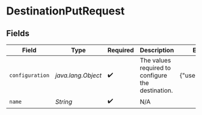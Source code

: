 # DestinationPutRequest


## Fields

| Field                                             | Type                                              | Required                                          | Description                                       | Example                                           |
| ------------------------------------------------- | ------------------------------------------------- | ------------------------------------------------- | ------------------------------------------------- | ------------------------------------------------- |
| `configuration`                                   | *java.lang.Object*                                | :heavy_check_mark:                                | The values required to configure the destination. | {"user":"charles"}                                |
| `name`                                            | *String*                                          | :heavy_check_mark:                                | N/A                                               |                                                   |